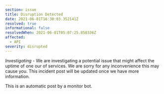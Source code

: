 ```yaml
---
section: issue
title: Disruption Detected
date: 2021-06-01T16:30:03.352141Z
resolved: true
informational: false
resolvedWhen: 2021-06-01T05:07:25.858336Z
affected:
  - API
severity: disrupted
---
```

*Investigating* - We are investigating a potential issue that might affect the uptime of one our of services. We are sorry for any inconvenience this may cause you. This incident post will be updated once we have more information.

This is an automatic post by a monitor bot.
        
